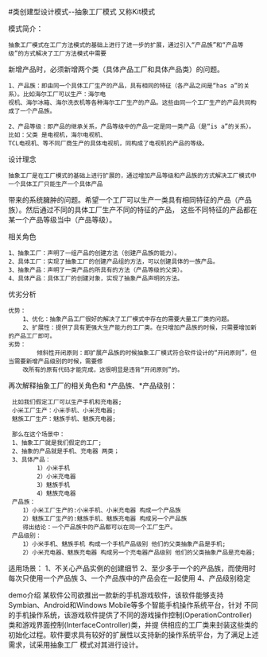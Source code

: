 #类创建型设计模式--抽象工厂模式 又称Kit模式

模式简介：

    抽象工厂模式在工厂方法模式的基础上进行了进一步的扩展，通过引入“产品族”和“产品等级”的方式解决了工厂方法模式中需要
新增产品时，必须新增两个类（具体产品工厂和具体产品类）的问题。

    1、产品族：即由同一个具体工厂生产的产品，具有相同的特征（各产品之间是“has a”的关系）。比如海尔工厂可以生产：海尔电
    视机、海尔冰箱、海尔洗衣机等各种海尔工厂生产的产品。这些由同一个工厂生产的产品共同构成了一个产品族。 
         
    2、产品等级：即产品的继承关系，产品等级中的产品一定是同一类产品（是“is a”的关系）。比如：父类 是电视机，海尔电视机、
    TCL电视机、等不同厂商生产的具体电视机，同构成了电视机的产品的等级。
    
设计理念

    抽象工厂是在工厂模式的基础上进行扩展的，通过增加产品等级和产品族的方式解决工厂模式中一个具体工厂只能生产一个具体产品
带来的系统臃肿的问题。希望一个工厂可以生产一类具有相同特征的产品（产品族）。然后通过不同的具体工厂生产不同的特征的产品，
这些不同特征的产品都在某一个产品等级当中（产品等级）。  
    
相关角色

    1、抽象工厂：声明了一组产品的创建方法（创建产品族的能力）。
    2、具体工厂：实现了抽象工厂的创建产品组的方法，可以创建具体的一族产品。
    3、抽象产品：声明了一类产品的所具有的方法（产品等级的父类）。
    4、具体产品：具体工厂的创建对象，实现了抽象产品声明的方法。

优劣分析

    优势：
        1、优化：抽象产品工厂很好的解决了工厂模式中存在的需要大量工厂类的问题。
        2、扩展性：提供了具有更强大生产能力的工厂类。在只增加产品族的时候，只需要增加新的产品工厂即可。
    劣势：
            倾斜性开闭原则：即扩展产品族的时候抽象工厂模式符合软件设计的“开闭原则”，但当需要新增产品级别的时候，需要修
        改所有的原有代码才能完成，这很明显是违背“开闭原则”的。
        
再次解释抽象工厂的相关角色和 *产品族、*产品级别：

     比如我们假定工厂可以生产手机和充电器;
     小米工厂生产：小米手机、小米充电器;
     魅族工厂生产：魅族手机、魅族充电器;
     
     那么在这个场景中：
     1、抽象工厂就是我们假定的工厂;
     2、抽象的产品就是手机、充电器 两类；
     3、具体产品：
            1）小米手机
            2）小米充电器
            3）魅族手机
            4）魅族充电器
     产品族：
        1）小米工厂生产的:小米手机、小米充电器 构成一个产品族
        2）魅族工厂生产的:魅族手机、魅族充电器 构成另一个产品族
        得出结论：一个产品族中的产品都可以在同一个工厂生产。
     产品级别：
        1）小米手机、魅族手机 构成一个手机产品级别 他们的父类抽象产品是手机;
        2）小米充电器、魅族充电器 构成另一个充电器产品级别 他们的父类抽象产品是充电器;
     
适用场景：
    1、不关心产品实例的创建细节
    2、至少多于一个的产品族，而使用时每次只使用一个产品族
    3、一个产品族中的产品会在一起使用
    4、产品级别稳定
    
demo介绍
    某软件公司欲推出一款新的手机游戏软件，该软件能够支持Symbian、Android和Windows Mobile等多个智能手机操作系统平台，针对
不同的手机操作系统，该游戏软件提供了不同的游戏操作控制(OperationController)类和游戏界面控制(InterfaceController)类，并提
供相应的工厂类来封装这些类的初始化过程。软件要求具有较好的扩展性以支持新的操作系统平台，为了满足上述需求，试采用抽象工厂
模式对其进行设计。
